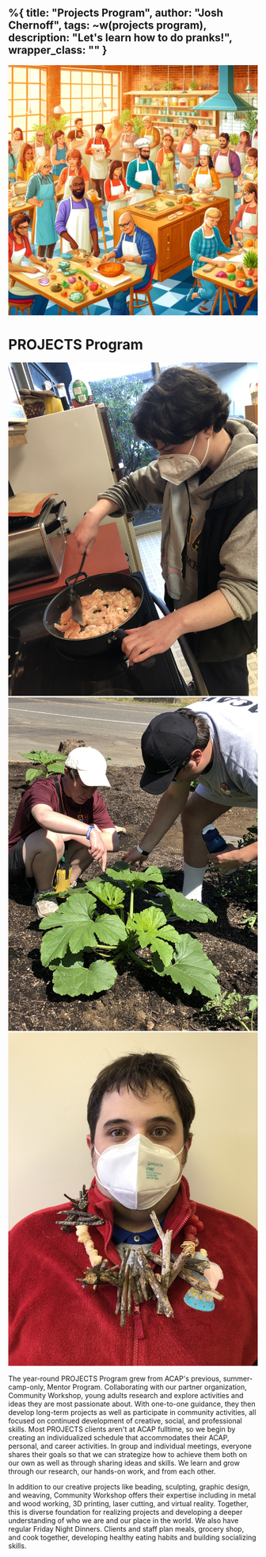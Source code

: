 %{
  title: "Projects Program",
  author: "Josh Chernoff",
  tags: ~w(projects program),
  description: "Let's learn how to do pranks!",
  wrapper_class: ""
}
---

<div class="relative isolate overflow-hidden h-72">
<img
    src="/assets/images/cooking.webp"
    class="absolute inset-0 -z-10 object-bottom object-cover opacity-[.2] h-screen w-full"
/>
<div class="mx-auto flex flex-col h-full items-center justify-center">
    <h1 class="text-5xl font-black text-base-content tracking-tight mb-4">
      PROJECTS Program
    </h1>
</div>
</div>

<div class="prose lg:prose-lg mx-auto py-20">
<div class="grid grid-cols-1 md:grid-cols-3 gap-4">
    <div>
        <img class="h-auto max-w-full" src="/assets/images/projects-photo-1.jpg">
    </div>
    <div>
        <img class="h-auto max-w-full" src="/assets/images/projects-photo-2.jpg">
    </div>
    <div>
        <img class="h-auto max-w-full" src="/assets/images/projects-photo-3.jpg">
    </div>
</div>

The year-round PROJECTS Program grew from ACAP's previous, summer-camp-only, Mentor Program. Collaborating with our partner organization, Community Workshop, young adults research and explore activities and ideas they are most passionate about. With one-to-one guidance, they then develop long-term projects as well as participate in community activities, all focused on continued development of creative, social, and professional skills. Most PROJECTS clients aren't at ACAP fulltime, so we begin by creating an individualized schedule that accommodates their ACAP, personal, and career activities. In group and individual meetings, everyone shares their goals so that we can strategize how to achieve them both on our own as well as through sharing ideas and skills. We learn and grow through our research, our hands-on work, and from each other.

In addition to our creative projects like beading, sculpting, graphic design, and weaving, Community Workshop offers their expertise including in metal and wood working, 3D printing, laser cutting, and virtual reality. Together, this is diverse foundation for realizing projects and developing a deeper understanding of who we are and our place in the world. We also have regular Friday Night Dinners. Clients and staff plan meals, grocery shop, and cook together, developing healthy eating habits and building socializing skills.
</div>